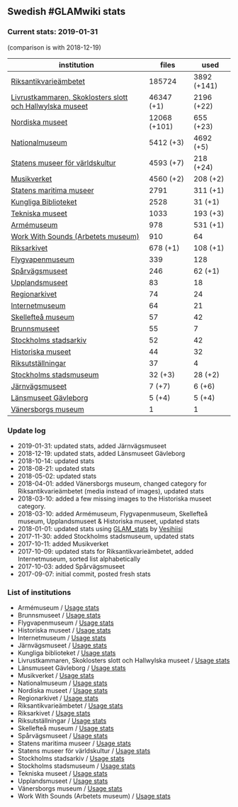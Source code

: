 ## Swedish #GLAMwiki stats

### Current stats: 2019-01-31

(comparison is with 2018-12-19)

| institution | files | used |
|---|---|---|
| [Riksantikvarieämbetet](https://commons.wikimedia.org/wiki/Category:Media_from_the_Swedish_National_Heritage_Board) | 185724 | 3892 (+141) |
| [Livrustkammaren, Skoklosters slott och Hallwylska museet](https://commons.wikimedia.org/wiki/Category:Images_from_Livrustkammaren_och_Skoklosters_slott_med_Stiftelsen_Hallwylska_museet) | 46347 (+1) | 2196 (+22) |
| [Nordiska museet](https://commons.wikimedia.org/wiki/Category:Images_from_Nordiska_museet) | 12068 (+101) | 655 (+23) |
| [Nationalmuseum](https://commons.wikimedia.org/wiki/Category:Images_from_the_Nationalmuseum_Stockholm) | 5412 (+3) | 4692 (+5) |
| [Statens museer för världskultur](https://commons.wikimedia.org/wiki/Category:Media_from_the_National_Museums_of_World_Culture) | 4593 (+7) | 218 (+24) |
| [Musikverket](https://commons.wikimedia.org/wiki/Category:Images_from_the_Swedish_Performing_Arts_Agency) | 4560 (+2) | 208 (+2) |
| [Statens maritima museer](https://commons.wikimedia.org/wiki/Category:Images_from_Statens_maritima_museer) | 2791 | 311 (+1) |
| [Kungliga Biblioteket](https://commons.wikimedia.org/wiki/Category:Images_from_the_National_Library_of_Sweden) | 2528 | 31 (+1) |
| [Tekniska museet](https://commons.wikimedia.org/wiki/Category:Images_from_Tekniska_museet) | 1033 | 193 (+3) |
| [Armémuseum](https://commons.wikimedia.org/wiki/Category:Images_from_the_Swedish_Army_Museum) | 978 | 531 (+1) |
| [Work With Sounds (Arbetets museum)](https://commons.wikimedia.org/wiki/Category:Media_from_Work_With_Sounds) | 910 | 64 |
| [Riksarkivet](https://commons.wikimedia.org/wiki/Category:Images_from_the_National_Archives_of_Sweden) | 678 (+1) | 108 (+1) |
| [Flygvapenmuseum](https://commons.wikimedia.org/wiki/Category:Images_from_the_Swedish_Air_Force_Museum) | 339 | 128 |
| [Spårvägsmuseet](https://commons.wikimedia.org/wiki/Category:Images_from_Spårvägsmuseet) | 246 | 62 (+1) |
| [Upplandsmuseet](https://commons.wikimedia.org/wiki/Category:Images_from_Upplandsmuseet) | 83 | 18 |
| [Regionarkivet](https://commons.wikimedia.org/wiki/Category:Images_from_Regionarkivet) | 74 | 24 |
| [Internetmuseum](https://commons.wikimedia.org/wiki/Category:Images_from_Internetmuseum) | 64 | 21 |
| [Skellefteå museum](https://commons.wikimedia.org/wiki/Category:Images_from_Skellefteå_Museum) | 57 | 42 |
| [Brunnsmuseet](https://commons.wikimedia.org/wiki/Category:Media_provided_by_Brunnsmuseet) | 55 | 7 |
| [Stockholms stadsarkiv](https://commons.wikimedia.org/wiki/Category:Images_from_Stockholms_stadsarkiv) | 52 | 42 |
| [Historiska museet](https://commons.wikimedia.org/wiki/Category:Images_from_Statens_historiska_museum) | 44 | 32 |
| [Riksutställningar](https://commons.wikimedia.org/wiki/Category:Images_from_Riksutställningar) | 37 | 4 |
| [Stockholms stadsmuseum](https://commons.wikimedia.org/wiki/Category:Images_from_Stockholms_stadsmuseum) | 32 (+3) | 28 (+2) |
| [Järnvägsmuseet](https://commons.wikimedia.org/wiki/Category:Images_from_Järnvägsmuseet) | 7 (+7) | 6 (+6) |
| [Länsmuseet Gävleborg](https://commons.wikimedia.org/wiki/Category:Images_from_Länsmuseet_Gävleborg) | 5 (+4) | 5 (+4) |
| [Vänersborgs museum](https://commons.wikimedia.org/wiki/Category:Images_from_Vänersborgs_museum) | 1 | 1 |

### Update log

* 2019-01-31: updated stats, added Järnvägsmuseet
* 2018-12-19: updated stats, added Länsmuseet Gävleborg
* 2018-10-14: updated stats
* 2018-08-21: updated stats
* 2018-05-02: updated stats
* 2018-04-01: added Vänersborgs museum, changed category for Riksantikvarieämbetet (media instead of images), updated stats
* 2018-03-10: added a few missing images to the Historiska museet category.
* 2018-03-10: added Armémuseum, Flygvapenmuseum, Skellefteå museum, Upplandsmuseet & Historiska museet, updated stats
* 2018-01-01: updated stats using [GLAM_stats](https://github.com/Ambrosiani/GLAM_stats) by [Vesihiisi](https://github.com/Vesihiisi)
* 2017-11-30: added Stockholms stadsmuseum, updated stats
* 2017-10-11: added Musikverket
* 2017-10-09: updated stats for Riksantikvarieämbetet, added Internetmuseum, sorted list alphabetically
* 2017-10-03: added Spårvägsmuseet
* 2017-09-07: initial commit, posted fresh stats

### List of institutions

* Armémuseum / [Usage stats](https://tools.wmflabs.org/glamtools/glamorous.php?doit=1&category=Images+from+the+Swedish+Army+Museum&use_globalusage=1&ns0=1&depth=9&projects[wikipedia]=1&projects[wikimedia]=1&projects[wikisource]=1&projects[wikibooks]=1&projects[wikiquote]=1&projects[wiktionary]=1&projects[wikinews]=1&projects[wikivoyage]=1&projects[wikispecies]=1&projects[mediawiki]=1&projects[wikidata]=1&projects[wikiversity]=1)
* Brunnsmuseet / [Usage stats](https://tools.wmflabs.org/glamtools/glamorous.php?doit=1&category=Media+provided+by+Brunnsmuseet&use_globalusage=1&ns0=1&depth=9&projects[wikipedia]=1&projects[wikimedia]=1&projects[wikisource]=1&projects[wikibooks]=1&projects[wikiquote]=1&projects[wiktionary]=1&projects[wikinews]=1&projects[wikivoyage]=1&projects[wikispecies]=1&projects[mediawiki]=1&projects[wikidata]=1&projects[wikiversity]=1)
* Flygvapenmuseum / [Usage stats](https://tools.wmflabs.org/glamtools/glamorous.php?doit=1&category=Images+from+the+Swedish+Air+Force+Museum&use_globalusage=1&ns0=1&depth=9&projects[wikipedia]=1&projects[wikimedia]=1&projects[wikisource]=1&projects[wikibooks]=1&projects[wikiquote]=1&projects[wiktionary]=1&projects[wikinews]=1&projects[wikivoyage]=1&projects[wikispecies]=1&projects[mediawiki]=1&projects[wikidata]=1&projects[wikiversity]=1)
* Historiska museet / [Usage stats](https://tools.wmflabs.org/glamtools/glamorous.php?doit=1&category=Images+from+Statens+historiska+museum&use_globalusage=1&ns0=1&depth=9&projects[wikipedia]=1&projects[wikimedia]=1&projects[wikisource]=1&projects[wikibooks]=1&projects[wikiquote]=1&projects[wiktionary]=1&projects[wikinews]=1&projects[wikivoyage]=1&projects[wikispecies]=1&projects[mediawiki]=1&projects[wikidata]=1&projects[wikiversity]=1)
* Internetmuseum / [Usage stats](https://tools.wmflabs.org/glamtools/glamorous.php?doit=1&category=Images+from+Internetmuseum&use_globalusage=1&ns0=1&depth=9&projects[wikipedia]=1&projects[wikimedia]=1&projects[wikisource]=1&projects[wikibooks]=1&projects[wikiquote]=1&projects[wiktionary]=1&projects[wikinews]=1&projects[wikivoyage]=1&projects[wikispecies]=1&projects[mediawiki]=1&projects[wikidata]=1&projects[wikiversity]=1)
* Järnvägsmuseet / [Usage stats](https://tools.wmflabs.org/glamtools/glamorous.php?doit=1&category=Images+from+Järnvägsmuseet&use_globalusage=1&ns0=1&depth=9&projects[wikipedia]=1&projects[wikimedia]=1&projects[wikisource]=1&projects[wikibooks]=1&projects[wikiquote]=1&projects[wiktionary]=1&projects[wikinews]=1&projects[wikivoyage]=1&projects[wikispecies]=1&projects[mediawiki]=1&projects[wikidata]=1&projects[wikiversity]=1)
* Kungliga biblioteket / [Usage stats](https://tools.wmflabs.org/glamtools/glamorous.php?doit=1&category=Images+from+the+National+Library+of+Sweden&use_globalusage=1&ns0=1&depth=9&projects[wikipedia]=1&projects[wikimedia]=1&projects[wikisource]=1&projects[wikibooks]=1&projects[wikiquote]=1&projects[wiktionary]=1&projects[wikinews]=1&projects[wikivoyage]=1&projects[wikispecies]=1&projects[mediawiki]=1&projects[wikidata]=1&projects[wikiversity]=1)
* Livrustkammaren, Skoklosters slott och Hallwylska museet / [Usage stats](https://tools.wmflabs.org/glamtools/glamorous.php?doit=1&category=Images+from+Livrustkammaren+och+Skoklosters+slott+med+Stiftelsen+Hallwylska+museet&use_globalusage=1&ns0=1&depth=9&projects[wikipedia]=1&projects[wikimedia]=1&projects[wikisource]=1&projects[wikibooks]=1&projects[wikiquote]=1&projects[wiktionary]=1&projects[wikinews]=1&projects[wikivoyage]=1&projects[wikispecies]=1&projects[mediawiki]=1&projects[wikidata]=1&projects[wikiversity]=1)
* Länsmuseet Gävleborg / [Usage stats](https://tools.wmflabs.org/glamtools/glamorous.php?doit=1&category=Images+from+Länsmuseet+Gävleborg&use_globalusage=1&ns0=1&depth=9&projects[wikipedia]=1&projects[wikimedia]=1&projects[wikisource]=1&projects[wikibooks]=1&projects[wikiquote]=1&projects[wiktionary]=1&projects[wikinews]=1&projects[wikivoyage]=1&projects[wikispecies]=1&projects[mediawiki]=1&projects[wikidata]=1&projects[wikiversity]=1)
* Musikverket / [Usage stats](https://tools.wmflabs.org/glamtools/glamorous.php?doit=1&category=Images+from+the+Swedish+Performing+Arts+Agency&use_globalusage=1&ns0=1&depth=9&projects[wikipedia]=1&projects[wikimedia]=1&projects[wikisource]=1&projects[wikibooks]=1&projects[wikiquote]=1&projects[wiktionary]=1&projects[wikinews]=1&projects[wikivoyage]=1&projects[wikispecies]=1&projects[mediawiki]=1&projects[wikidata]=1&projects[wikiversity]=1)
* Nationalmuseum / [Usage stats](https://tools.wmflabs.org/glamtools/glamorous.php?doit=1&category=Images+from+the+Nationalmuseum+Stockholm&use_globalusage=1&ns0=1&depth=9&projects[wikipedia]=1&projects[wikimedia]=1&projects[wikisource]=1&projects[wikibooks]=1&projects[wikiquote]=1&projects[wiktionary]=1&projects[wikinews]=1&projects[wikivoyage]=1&projects[wikispecies]=1&projects[mediawiki]=1&projects[wikidata]=1&projects[wikiversity]=1)
* Nordiska museet / [Usage stats](https://tools.wmflabs.org/glamtools/glamorous.php?doit=1&category=Images+from+Nordiska+museet&use_globalusage=1&ns0=1&depth=9&projects[wikipedia]=1&projects[wikimedia]=1&projects[wikisource]=1&projects[wikibooks]=1&projects[wikiquote]=1&projects[wiktionary]=1&projects[wikinews]=1&projects[wikivoyage]=1&projects[wikispecies]=1&projects[mediawiki]=1&projects[wikidata]=1&projects[wikiversity]=1)
* Regionarkivet / [Usage stats](https://tools.wmflabs.org/glamtools/glamorous.php?doit=1&category=Images+from+Regionarkivet&use_globalusage=1&ns0=1&depth=9&projects[wikipedia]=1&projects[wikimedia]=1&projects[wikisource]=1&projects[wikibooks]=1&projects[wikiquote]=1&projects[wiktionary]=1&projects[wikinews]=1&projects[wikivoyage]=1&projects[wikispecies]=1&projects[mediawiki]=1&projects[wikidata]=1&projects[wikiversity]=1)
* Riksantikvarieämbetet / [Usage stats](https://tools.wmflabs.org/glamtools/glamorous.php?doit=1&category=Media+from+the+Swedish+National+Heritage+Board&use_globalusage=1&ns0=1&depth=9&projects[wikipedia]=1&projects[wikimedia]=1&projects[wikisource]=1&projects[wikibooks]=1&projects[wikiquote]=1&projects[wiktionary]=1&projects[wikinews]=1&projects[wikivoyage]=1&projects[wikispecies]=1&projects[mediawiki]=1&projects[wikidata]=1&projects[wikiversity]=1)
* Riksarkivet / [Usage stats](https://tools.wmflabs.org/glamtools/glamorous.php?doit=1&category=Images+from+the+National+Archives+of+Sweden&use_globalusage=1&ns0=1&depth=9&projects[wikipedia]=1&projects[wikimedia]=1&projects[wikisource]=1&projects[wikibooks]=1&projects[wikiquote]=1&projects[wiktionary]=1&projects[wikinews]=1&projects[wikivoyage]=1&projects[wikispecies]=1&projects[mediawiki]=1&projects[wikidata]=1&projects[wikiversity]=1)
* Riksutställningar / [Usage stats](https://tools.wmflabs.org/glamtools/glamorous.php?doit=1&category=Images+from+Riksutställningar&use_globalusage=1&ns0=1&depth=9&projects[wikipedia]=1&projects[wikimedia]=1&projects[wikisource]=1&projects[wikibooks]=1&projects[wikiquote]=1&projects[wiktionary]=1&projects[wikinews]=1&projects[wikivoyage]=1&projects[wikispecies]=1&projects[mediawiki]=1&projects[wikidata]=1&projects[wikiversity]=1)
* Skellefteå museum / [Usage stats](https://tools.wmflabs.org/glamtools/glamorous.php?doit=1&category=Images+from+Skellefteå+Museum&use_globalusage=1&ns0=1&depth=9&projects[wikipedia]=1&projects[wikimedia]=1&projects[wikisource]=1&projects[wikibooks]=1&projects[wikiquote]=1&projects[wiktionary]=1&projects[wikinews]=1&projects[wikivoyage]=1&projects[wikispecies]=1&projects[mediawiki]=1&projects[wikidata]=1&projects[wikiversity]=1)
* Spårvägsmuseet / [Usage stats](https://tools.wmflabs.org/glamtools/glamorous.php?doit=1&category=Images+from+Spårvägsmuseet&use_globalusage=1&ns0=1&depth=9&projects[wikipedia]=1&projects[wikimedia]=1&projects[wikisource]=1&projects[wikibooks]=1&projects[wikiquote]=1&projects[wiktionary]=1&projects[wikinews]=1&projects[wikivoyage]=1&projects[wikispecies]=1&projects[mediawiki]=1&projects[wikidata]=1&projects[wikiversity]=1)
* Statens maritima museer / [Usage stats](https://tools.wmflabs.org/glamtools/glamorous.php?doit=1&category=Images+from+Statens+maritima+museer&use_globalusage=1&ns0=1&depth=9&projects[wikipedia]=1&projects[wikimedia]=1&projects[wikisource]=1&projects[wikibooks]=1&projects[wikiquote]=1&projects[wiktionary]=1&projects[wikinews]=1&projects[wikivoyage]=1&projects[wikispecies]=1&projects[mediawiki]=1&projects[wikidata]=1&projects[wikiversity]=1)
* Statens museer för världskultur / [Usage stats](https://tools.wmflabs.org/glamtools/glamorous.php?doit=1&category=Media+from+the+National+Museums+of+World+Culture&use_globalusage=1&ns0=1&depth=9&projects[wikipedia]=1&projects[wikimedia]=1&projects[wikisource]=1&projects[wikibooks]=1&projects[wikiquote]=1&projects[wiktionary]=1&projects[wikinews]=1&projects[wikivoyage]=1&projects[wikispecies]=1&projects[mediawiki]=1&projects[wikidata]=1&projects[wikiversity]=1)
* Stockholms stadsarkiv / [Usage stats](https://tools.wmflabs.org/glamtools/glamorous.php?doit=1&category=Images+by+Stockholms+stadsarkiv&use_globalusage=1&ns0=1&depth=9&projects[wikipedia]=1&projects[wikimedia]=1&projects[wikisource]=1&projects[wikibooks]=1&projects[wikiquote]=1&projects[wiktionary]=1&projects[wikinews]=1&projects[wikivoyage]=1&projects[wikispecies]=1&projects[mediawiki]=1&projects[wikidata]=1&projects[wikiversity]=1)
* Stockholms stadsmuseum / [Usage stats](https://tools.wmflabs.org/glamtools/glamorous.php?doit=1&category=Images+from+Stockholms+stadsmuseum&use_globalusage=1&ns0=1&depth=9&projects[wikipedia]=1&projects[wikimedia]=1&projects[wikisource]=1&projects[wikibooks]=1&projects[wikiquote]=1&projects[wiktionary]=1&projects[wikinews]=1&projects[wikivoyage]=1&projects[wikispecies]=1&projects[mediawiki]=1&projects[wikidata]=1&projects[wikiversity]=1)
* Tekniska museet / [Usage stats](https://tools.wmflabs.org/glamtools/glamorous.php?doit=1&category=Images+from+Tekniska+museet&use_globalusage=1&ns0=1&depth=9&projects[wikipedia]=1&projects[wikimedia]=1&projects[wikisource]=1&projects[wikibooks]=1&projects[wikiquote]=1&projects[wiktionary]=1&projects[wikinews]=1&projects[wikivoyage]=1&projects[wikispecies]=1&projects[mediawiki]=1&projects[wikidata]=1&projects[wikiversity]=1)
* Upplandsmuseet / [Usage stats](https://tools.wmflabs.org/glamtools/glamorous.php?doit=1&category=Images+from+Upplandsmuseet&use_globalusage=1&ns0=1&depth=9&projects[wikipedia]=1&projects[wikimedia]=1&projects[wikisource]=1&projects[wikibooks]=1&projects[wikiquote]=1&projects[wiktionary]=1&projects[wikinews]=1&projects[wikivoyage]=1&projects[wikispecies]=1&projects[mediawiki]=1&projects[wikidata]=1&projects[wikiversity]=1)
* Vänersborgs museum / [Usage stats](https://tools.wmflabs.org/glamtools/glamorous.php?doit=1&category=Images+from+Vänersborgs+museum&use_globalusage=1&ns0=1&depth=9&projects[wikipedia]=1&projects[wikimedia]=1&projects[wikisource]=1&projects[wikibooks]=1&projects[wikiquote]=1&projects[wiktionary]=1&projects[wikinews]=1&projects[wikivoyage]=1&projects[wikispecies]=1&projects[mediawiki]=1&projects[wikidata]=1&projects[wikiversity]=1)
* Work With Sounds (Arbetets museum) / [Usage stats](https://tools.wmflabs.org/glamtools/glamorous.php?doit=1&category=Media+from+Work+With+Sounds&use_globalusage=1&ns0=1&depth=9&projects[wikipedia]=1&projects[wikimedia]=1&projects[wikisource]=1&projects[wikibooks]=1&projects[wikiquote]=1&projects[wiktionary]=1&projects[wikinews]=1&projects[wikivoyage]=1&projects[wikispecies]=1&projects[mediawiki]=1&projects[wikidata]=1&projects[wikiversity]=1)
